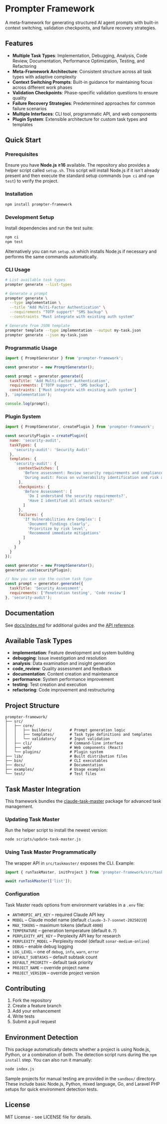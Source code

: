 # Prompter Framework

A meta-framework for generating structured AI agent prompts with built-in context switching, validation checkpoints, and failure recovery strategies.

## Features

- **Multiple Task Types**: Implementation, Debugging, Analysis, Code Review, Documentation, Performance Optimization, Testing, and Refactoring
- **Meta-Framework Architecture**: Consistent structure across all task types with adaptive complexity
- **Context Switching Prompts**: Built-in guidance for maintaining focus across different work phases
- **Validation Checkpoints**: Phase-specific validation questions to ensure quality
- **Failure Recovery Strategies**: Predetermined approaches for common failure scenarios
- **Multiple Interfaces**: CLI tool, programmatic API, and web components
- **Plugin System**: Extensible architecture for custom task types and templates

## Quick Start

### Prerequisites

Ensure you have **Node.js ≥16** available. The repository also
provides a helper script called `setup.sh`. This script will install
Node.js if it isn't already present and then execute the standard
setup commands (`npm ci` and `npm test`) to verify the project.

### Installation

```bash
npm install prompter-framework
```

### Development Setup

Install dependencies and run the test suite:

```bash
npm ci
npm test
```

Alternatively you can run `setup.sh` which installs Node.js if
necessary and performs the same commands automatically.

### CLI Usage

```bash
# List available task types
prompter generate --list-types

# Generate a prompt
prompter generate \
  --type implementation \
  --title "Add Multi-Factor Authentication" \
  --requirements "TOTP support" "SMS backup" \
  --constraints "Must integrate with existing auth system"

# Generate from JSON template
prompter template --type implementation --output my-task.json
prompter generate --json my-task.json
```

### Programmatic Usage

```javascript
import { PromptGenerator } from 'prompter-framework';

const generator = new PromptGenerator();

const prompt = generator.generate({
  taskTitle: 'Add Multi-Factor Authentication',
  requirements: ['TOTP support', 'SMS backup'],
  constraints: ['Must integrate with existing auth system']
}, 'implementation');

console.log(prompt);
```

### Plugin System

```javascript
import { PromptGenerator, createPlugin } from 'prompter-framework';

const securityPlugin = createPlugin({
  name: 'security-audit',
  taskTypes: {
    'security-audit': 'Security Audit'
  },
  templates: {
    'security-audit': {
      contextSwitches: [
        'Before assessment: Review security requirements and compliance standards',
        'During audit: Focus on vulnerability identification and risk assessment'
      ],
      checkpoints: {
        'Before Assessment': [
          'Do I understand the security requirements?',
          'Have I identified all attack vectors?'
        ]
      },
      failures: {
        'If Vulnerabilities Are Complex': [
          'Document findings clearly',
          'Prioritize by risk level',
          'Recommend immediate mitigations'
        ]
      }
    }
  }
});

const generator = new PromptGenerator();
generator.use(securityPlugin);

// Now you can use the custom task type
const prompt = generator.generate({
  taskTitle: 'Security Assessment',
  requirements: ['Penetration testing', 'Code review']
}, 'security-audit');
```

## Documentation

See [docs/index.md](docs/index.md) for additional guides and the [API reference](docs/api/index.md).

## Available Task Types

- **implementation**: Feature development and system building
- **debugging**: Issue investigation and resolution  
- **analysis**: Data examination and insight generation
- **code_review**: Quality assessment and feedback
- **documentation**: Content creation and maintenance
- **performance**: System performance improvement
- **testing**: Test creation and execution
- **refactoring**: Code improvement and restructuring

## Project Structure

```
prompter-framework/
├── src/
│   ├── core/
│   │   ├── builders/        # Prompt generation logic
│   │   ├── templates/       # Task type definitions and templates
│   │   └── validators/      # Input validation
│   ├── cli/                 # Command-line interface
│   ├── web/                 # Web components (React)
│   └── plugins/             # Plugin system
├── lib/                     # Built distribution files
├── bin/                     # CLI executables
├── docs/                    # Documentation
├── examples/                # Usage examples
└── test/                    # Test files
```

## Task Master Integration

This framework bundles the [claude-task-master](https://www.npmjs.com/package/claude-task-master)
package for advanced task management.

### Updating Task Master

Run the helper script to install the newest version:

```bash
node scripts/update-task-master.js
```

### Using Task Master Programmatically

The wrapper API in `src/taskmaster/` exposes the CLI. Example:

```javascript
import { runTaskMaster, initProject } from 'prompter-framework/src/taskmaster/index.js';

await runTaskMaster(['list']);
```

### Configuration

Task Master reads options from environment variables in a `.env` file:

- `ANTHROPIC_API_KEY` – required Claude API key
- `MODEL` – Claude model name (default `claude-3-7-sonnet-20250219`)
- `MAX_TOKENS` – maximum tokens (default `4000`)
- `TEMPERATURE` – generation temperature (default `0.7`)
- `PERPLEXITY_API_KEY` – Perplexity API key for research
- `PERPLEXITY_MODEL` – Perplexity model (default `sonar-medium-online`)
- `DEBUG` – enable debug logging
- `LOG_LEVEL` – one of `debug`, `info`, `warn`, `error`
- `DEFAULT_SUBTASKS` – default subtask count
- `DEFAULT_PRIORITY` – default task priority
- `PROJECT_NAME` – override project name
- `PROJECT_VERSION` – override project version

## Contributing

1. Fork the repository
2. Create a feature branch
3. Add your enhancement
4. Write tests
5. Submit a pull request

## Environment Detection

This package automatically detects whether a project is using Node.js,
Python, or a combination of both. The detection script runs during the
`npm install` step. You can also run it manually:

```bash
node index.js
```

Sample projects for manual testing are provided in the `sandbox/` directory.
These include basic Node.js, Python, mixed language, Go, and Laravel PHP
setups for quick environment detection tests.

## License

MIT License - see LICENSE file for details.

